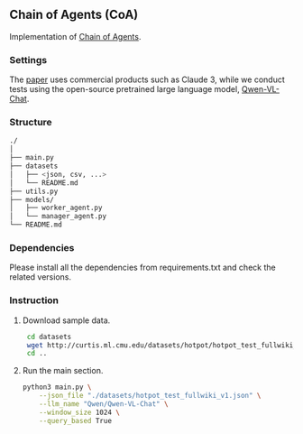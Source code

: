 ## Chain of Agents (CoA)

Implementation of [Chain of Agents](https://openreview.net/pdf?id=LuCLf4BJsr).

### Settings

The [paper](https://openreview.net/pdf?id=LuCLf4BJsr) uses commercial products such as Claude 3, while we conduct tests using the open-source pretrained large language model, [Qwen-VL-Chat](https://huggingface.co/Qwen/Qwen-VL-Chat).

### Structure

```sh
./
│
├── main.py
├── datasets
│   ├── <json, csv, ...>
│   └── README.md
├── utils.py
├── models/
│   ├── worker_agent.py
│   └── manager_agent.py
└── README.md
```

### Dependencies

Please install all the dependencies from requirements.txt and check the related versions.

### Instruction

1. Download sample data.

   ```bash
    cd datasets
    wget http://curtis.ml.cmu.edu/datasets/hotpot/hotpot_test_fullwiki_v1.json
    cd ..
   ```

2. Run the main section.

   ```bash
   python3 main.py \
       --json_file "./datasets/hotpot_test_fullwiki_v1.json" \
       --llm_name "Qwen/Qwen-VL-Chat" \
       --window_size 1024 \
       --query_based True
   ```
